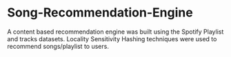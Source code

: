 # Song-Recommendation-Engine

A content based recommendation engine was built using the Spotify Playlist and tracks datasets. Locality Sensitivity Hashing techniques were used to recommend songs/playlist to users.
